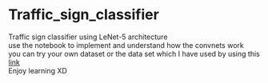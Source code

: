 # Traffic_sign_classifier
Traffic sign classifier using LeNet-5 architecture
<br>use the notebook to implement and understand how the convnets work
<br>you can try your own dataset or the data set which I have used by using this <a href=https://mega.nz/folder/vfAHSYAD#Dgybpbx-KOam2ZsMdQe-Iw>link</a>
<br>Enjoy learning XD
